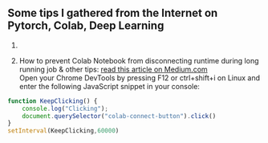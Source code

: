 ## Some tips I gathered from the Internet on Pytorch, Colab, Deep Learning

1. 

3. How to prevent Colab Notebook from disconnecting runtime during long running job & other tips: [read this article on Medium.com](https://towardsdatascience.com/10-tips-for-a-better-google-colab-experience-33f8fe721b82#8c1e)<br/>Open your Chrome DevTools by pressing F12 or ctrl+shift+i on Linux and enter the following JavaScript snippet in your console:
```javascript
function KeepClicking() {
    console.log("Clicking");
    document.querySelector("colab-connect-button").click()
}
setInterval(KeepClicking,60000)
```